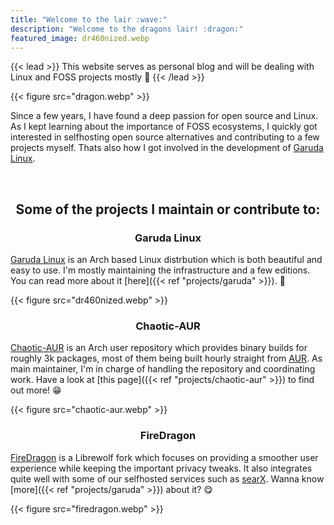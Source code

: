 ```yaml
---
title: "Welcome to the lair :wave:"
description: "Welcome to the dragons lair! :dragon:"
featured_image: dr460nized.webp
---
```


{{< lead >}}
This website serves as personal blog and will be dealing with Linux and FOSS projects mostly :eagle:
{{< /lead >}}

{{< figure src="dragon.webp" >}}

Since a few years, I have found a deep passion for open source and Linux. As I kept learning about the importance of FOSS ecosystems, I quickly got interested in selfhosting open source alternatives and contributing to a few projects myself. Thats also how I got involved in the development of [Garuda Linux](https://garudalinux.org).

<br>
<center>
 <h2> Some of the projects I maintain or contribute to: </h2>
</center>

<center>
 <h3> Garuda Linux </h3>
</center>

[Garuda Linux](https://garudalinux.org) is an Arch based Linux distrbution which is both beautiful and easy to use. I'm mostly maintaining the infrastructure and a few editions. You can read more about it [here]({{< ref "projects/garuda" >}}). :eagle:

{{< figure src="dr460nized.webp" >}}

<center>
 <h3> Chaotic-AUR </h3>
</center>

[Chaotic-AUR](https://aur.chaotic.cx) is an Arch user repository which provides binary builds for roughly 3k packages, most of them being built hourly straight from [AUR](https://aur.archlinux.org). As main maintainer, I'm in charge of handling the repository and coordinating work. Have a look at [this page]({{< ref "projects/chaotic-aur" >}}) to find out more! :grin:

{{< figure src="chaotic-aur.webp" >}}

<center>
 <h3> FireDragon </h3>
</center>

[FireDragon](https://github.com/dr460nf1r3/firedragon-browser) is a Librewolf fork which focuses on providing a smoother user experience while keeping the important privacy tweaks. It also integrates quite well with some of our selfhosted services such as [searX](https://searx.garudalinux.org). Wanna know [more]({{< ref "projects/garuda" >}}) about it? :yum:

{{< figure src="firedragon.webp" >}}
